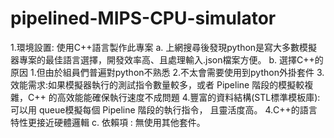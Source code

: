 # pipelined-MIPS-CPU-simulator


1.環境設置: 
使用C++語言製作此專案
a. 上網搜尋後發現python是寫大多數模擬器專案的最佳語言選擇，開發效率高、且處理輸入.json檔案方便。
b. 選擇C++的原因
    1.但由於組員們普遍對python不熟悉
    2.不太會需要使用到python外掛套件
    3.效能需求:如果模擬器執行的測試指令數量較多，或者 Pipeline 階段的模擬較複雜，C++       的高效能能確保執行速度不成問題
    4.豐富的資料結構(STL標準模板庫):可以用 queue模擬每個 Pipeline 階段的執行指令，
      且靈活度高。
    4.C++的語言特性更接近硬體邏輯
c. 依賴項 : 無使用其他套件。
